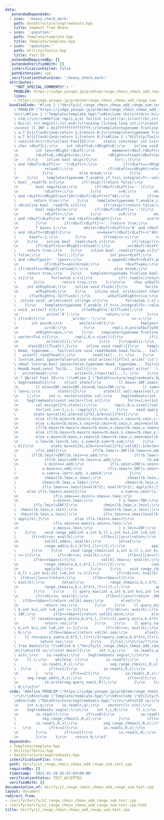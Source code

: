 ```yaml
---
data:
  _extendedDependsOn:
  - icon: ':heavy_check_mark:'
    path: DataStructure/segtreebeats.hpp
    title: Segment Tree Beats
  - icon: ':question:'
    path: Template/template.hpp
    title: Template/template.hpp
  - icon: ':question:'
    path: Utility/fastio.hpp
    title: Fast IO
  _extendedRequiredBy: []
  _extendedVerifiedWith: []
  _isVerificationFailed: false
  _pathExtension: cpp
  _verificationStatusIcon: ':heavy_check_mark:'
  attributes:
    '*NOT_SPECIAL_COMMENTS*': ''
    PROBLEM: https://judge.yosupo.jp/problem/range_chmin_chmax_add_range_sum
    links:
    - https://judge.yosupo.jp/problem/range_chmin_chmax_add_range_sum
  bundledCode: "#line 1 \"Verify/LC_range_chmin_chmax_add_range_sum.test.cpp\"\n#define\
    \ PROBLEM \"https://judge.yosupo.jp/problem/range_chmin_chmax_add_range_sum\"\r\
    \n\r\n#line 1 \"Template/template.hpp\"\n#include <bits/stdc++.h>\r\nusing namespace\
    \ std;\r\n\r\n#define rep(i,a,b) for(int i=(int)(a);i<(int)(b);i++)\r\n#define\
    \ ALL(v) (v).begin(),(v).end()\r\nusing ll=long long int;\r\nconst int inf = 0x3fffffff;\r\
    \nconst ll INF = 0x1fffffffffffffff;\r\ntemplate<typename T>inline bool chmax(T&\
    \ a,T b){if(a<b){a=b;return 1;}return 0;}\r\ntemplate<typename T>inline bool chmin(T&\
    \ a,T b){if(a>b){a=b;return 1;}return 0;}\n#line 2 \"Utility/fastio.hpp\"\n#include\
    \ <unistd.h>\r\n\r\nclass FastIO{\r\n    static constexpr int L=1<<16;\r\n   \
    \ char rdbuf[L];\r\n    int rdLeft=0,rdRight=0;\r\n    inline void reload(){\r\
    \n        int len=rdRight-rdLeft;\r\n        memmove(rdbuf,rdbuf+rdLeft,len);\r\
    \n        rdLeft=0,rdRight=len;\r\n        rdRight+=fread(rdbuf+len,1,L-len,stdin);\r\
    \n    }\r\n    inline bool skip(){\r\n        for(;;){\r\n            while(rdLeft!=rdRight\
    \ and rdbuf[rdLeft]<=' ')rdLeft++;\r\n            if(rdLeft==rdRight){\r\n   \
    \             reload();\r\n                if(rdLeft==rdRight)return false;\r\n\
    \            }\r\n            else break;\r\n        }\r\n        return true;\r\
    \n    }\r\n    template<typename T,enable_if_t<is_integral<T>::value,int> =0>inline\
    \ bool _read(T& x){\r\n        if(!skip())return false;\r\n        if(rdLeft+20>=rdRight)reload();\r\
    \n        bool neg=false;\r\n        if(rdbuf[rdLeft]=='-'){\r\n            neg=true;\r\
    \n            rdLeft++;\r\n        }\r\n        x=0;\r\n        while(rdbuf[rdLeft]>='0'\
    \ and rdLeft<rdRight)x=x*10+(rdbuf[rdLeft++]^48);\r\n        if(neg)x=-x;\r\n\
    \        return true;\r\n    }\r\n    template<typename T,enable_if_t<is_floating_point<T>::value,int>\
    \ =0>inline bool _read(T& x){\r\n        if(!skip())return false;\r\n        if(rdLeft+20>=rdRight)reload();\r\
    \n        bool neg=false;\r\n        if(rdbuf[rdLeft]=='-'){\r\n            neg=true;\r\
    \n            rdLeft++;\r\n        }\r\n        x=0;\r\n        while(rdbuf[rdLeft]>='0'\
    \ and rdbuf[rdLeft]<='9' and rdLeft<rdRight){\r\n            x=x*10+(rdbuf[rdLeft++]^48);\r\
    \n        }\r\n        if(rdbuf[rdLeft]!='.')return true;\r\n        rdLeft++;\r\
    \n        T base=.1;\r\n        while(rdbuf[rdLeft]>='0' and rdbuf[rdLeft]<='9'\
    \ and rdLeft<rdRight){\r\n            x+=base*(rdbuf[rdLeft++]^48);\r\n      \
    \      base*=.1;\r\n        }\r\n        if(neg)x=-x;\r\n        return true;\r\
    \n    }\r\n    inline bool _read(char& x){\r\n        if(!skip())return false;\r\
    \n        if(rdLeft+1>=rdRight)reload();\r\n        x=rdbuf[rdLeft++];\r\n   \
    \     return true;\r\n    }\r\n    inline bool _read(string& x){\r\n        if(!skip())return\
    \ false;\r\n        for(;;){\r\n            int pos=rdLeft;\r\n            while(pos<rdRight\
    \ and rdbuf[pos]>' ')pos++;\r\n            x.append(rdbuf+rdLeft,pos-rdLeft);\r\
    \n            if(rdLeft==pos)break;\r\n            rdLeft=pos;\r\n           \
    \ if(rdLeft==rdRight)reload();\r\n            else break;\r\n        }\r\n   \
    \     return true;\r\n    }\r\n    template<typename T>inline bool _read(vector<T>&\
    \ v){\r\n        for(auto& x:v){\r\n            if(!_read(x))return false;\r\n\
    \        }\r\n        return true;\r\n    }\r\n\r\n    char wtbuf[L],tmp[50];\r\
    \n    int wtRight=0;\r\n    inline void flush(){\r\n        fwrite(wtbuf,1,wtRight,stdout);\r\
    \n        wtRight=0;\r\n    }\r\n    inline void _write(const char& x){\r\n  \
    \      if(wtRight>L-32)flush();\r\n        wtbuf[wtRight++]=x;\r\n    }\r\n  \
    \  inline void _write(const string& x){\r\n        for(auto& c:x)_write(c);\r\n\
    \    }\r\n    template<typename T,enable_if_t<is_integral<T>::value,int> =0>inline\
    \ void _write(T x){\r\n        if(wtRight>L-32)flush();\r\n        if(x==0){\r\
    \n            _write('0');\r\n            return;\r\n        }\r\n        else\
    \ if(x<0){\r\n            _write('-');\r\n            x=-x;\r\n        }\r\n \
    \       int pos=0;\r\n        while(x!=0){\r\n            tmp[pos++]=char((x%10)|48);\r\
    \n            x/=10;\r\n        }\r\n        rep(i,0,pos)wtbuf[wtRight+i]=tmp[pos-1-i];\r\
    \n        wtRight+=pos;\r\n    }\r\n    template<typename T>inline void _write(const\
    \ vector<T>& v){\r\n        rep(i,0,v.size()){\r\n            if(i)_write(' ');\r\
    \n            _write(v[i]);\r\n        }\r\n    }\r\npublic:\r\n    FastIO(){}\r\
    \n    ~FastIO(){flush();}\r\n    inline void read(){}\r\n    template <typename\
    \ Head, typename... Tail>inline void read(Head& head,Tail&... tail){\r\n     \
    \   assert(_read(head));\r\n        read(tail...); \r\n    }\r\n    template<bool\
    \ ln=true,bool space=false>inline void write(){if(ln)_write('\\n');}\r\n    template\
    \ <bool ln=true,bool space=false,typename Head, typename... Tail>inline void write(const\
    \ Head& head,const Tail&... tail){\r\n        if(space)_write(' ');\r\n      \
    \  _write(head);\r\n        write<ln,true>(tail...); \r\n    }\r\n};\r\n\r\n/**\r\
    \n * @brief Fast IO\r\n */\n#line 2 \"DataStructure/segtreebeats.hpp\"\n\r\nstruct\
    \ Segtreebeats{\r\n    struct state{\r\n        ll maxx=-INF,smax=-INF,cmax=0,lmax=-INF;\r\
    \n        ll minn=INF,smin=INF,cmin=0,lmin=INF;\r\n        ll sum=0,add=0; int\
    \ len=1;\r\n        state(){}\r\n        state(ll val):maxx(val),cmax(1),minn(val),cmin(1),sum(val){}\r\
    \n    };\r\n    int n; vector<state> val;\r\n    Segtreebeats(int _n):Segtreebeats(vector<ll>(_n,0)){}\r\
    \n    Segtreebeats(const vector<ll>& a){\r\n        for(n=1;n<(int)a.size();n<<=1);\r\
    \n        val.assign(2*n,state());\r\n        rep(i,0,a.size())val[i+n]=state(a[i]);\r\
    \n        for(int i=n-1;i;i--)apply(i);\r\n    }\r\n    void apply(int k){\r\n\
    \        state &x=val[k],&lb=val[2*k],&rb=val[2*k+1];\r\n        if(lb.minn<rb.minn)x.minn=lb.minn,x.cmin=lb.cmin,x.smin=min(lb.smin,rb.minn);\r\
    \n        else if(lb.minn>rb.minn)x.minn=rb.minn,x.cmin=rb.cmin,x.smin=min(rb.smin,lb.minn);\r\
    \n        else x.minn=lb.minn,x.cmin=lb.cmin+rb.cmin,x.smin=min(lb.smin,rb.smin);\r\
    \n        if(lb.maxx>rb.maxx)x.maxx=lb.maxx,x.cmax=lb.cmax,x.smax=max(lb.smax,rb.maxx);\r\
    \n        else if(lb.maxx<rb.maxx)x.maxx=rb.maxx,x.cmax=rb.cmax,x.smax=max(rb.smax,lb.maxx);\r\
    \n        else x.maxx=lb.maxx,x.cmax=lb.cmax+rb.cmax,x.smax=max(lb.smax,rb.smax);\r\
    \n        x.len=lb.len+rb.len; x.sum=lb.sum+rb.sum;\r\n    }\r\n    void eval(int\
    \ k){\r\n        state &x=val[k],&lb=(k<n?val[2*k]:val[0]),&rb=(k<n?val[2*k+1]:val[0]);\r\
    \n        if(x.add){\r\n            if(lb.lmax!=-INF)lb.lmax+=x.add;\r\n     \
    \       if(lb.lmin!=INF)lb.lmin+=x.add;\r\n            if(rb.lmax!=-INF)rb.lmax+=x.add;\r\
    \n            if(rb.lmin!=INF)rb.lmin+=x.add;\r\n            lb.add+=x.add; rb.add+=x.add;\r\
    \n            x.minn+=x.add;\r\n            if(x.smin!=INF)x.smin+=x.add;\r\n\
    \            x.maxx+=x.add;\r\n            if(x.smax!=-INF)x.smax+=x.add;\r\n\
    \            x.sum+=x.len*x.add; x.add=0;\r\n        }\r\n        if(x.lmax!=-INF){\r\
    \n            chmax(lb.lmax,x.lmax);\r\n            chmax(lb.lmin,x.lmax);\r\n\
    \            chmax(rb.lmax,x.lmax);\r\n            chmax(rb.lmin,x.lmax);\r\n\
    \            if(x.lmax>=x.smin){eval(k*2); eval(k*2+1); apply(k);}\r\n       \
    \     else if(x.lmax>x.minn){\r\n                x.sum+=x.cmin*(x.lmax-x.minn);\r\
    \n                if(x.smax==x.minn)x.smax=x.lmax;\r\n                if(x.maxx==x.minn)x.maxx=x.lmax;\r\
    \n                x.minn=x.lmax;\r\n            } x.lmax=-INF;\r\n        }\r\n\
    \        if(x.lmin!=INF){\r\n            chmin(lb.lmax,x.lmin);\r\n          \
    \  chmin(lb.lmin,x.lmin);\r\n            chmin(rb.lmax,x.lmin);\r\n          \
    \  chmin(rb.lmin,x.lmin);\r\n            if(x.lmin<=x.smax){eval(k*2); eval(k*2+1);\
    \ apply(k);}\r\n            else if(x.lmin<x.maxx){\r\n                x.sum+=x.cmax*(x.lmin-x.maxx);\r\
    \n                if(x.smin==x.maxx)x.smin=x.lmin;\r\n                if(x.minn==x.maxx)x.minn=x.lmin;\r\
    \n                x.maxx=x.lmin;\r\n            } x.lmin=INF;\r\n        }\r\n\
    \    }\r\n    void range_add(int a,int b,ll c,int k=1,int l=0,int r=-1){\r\n \
    \       if(r<0)r=n; eval(k);\r\n        if(b<=l||a>=r)return;\r\n        if(b>=r&&a<=l){\r\
    \n            val[k].add=c; eval(k);\r\n        }else{\r\n            range_add(a,b,c,k*2,l,(l+r)/2);\r\
    \n            range_add(a,b,c,k*2+1,(l+r)/2,r);\r\n            apply(k);\r\n \
    \       }\r\n    }\r\n    void range_chmin(int a,int b,ll c,int k=1,int l=0,int\
    \ r=-1){\r\n        if(r<0)r=n; eval(k);\r\n        if(b<=l||a>=r)return;\r\n\
    \        if(b>=r&&a<=l){\r\n            val[k].lmin=c; eval(k);\r\n        }else{\r\
    \n            range_chmin(a,b,c,k*2,l,(l+r)/2);\r\n            range_chmin(a,b,c,k*2+1,(l+r)/2,r);\r\
    \n            apply(k);\r\n        }\r\n    }\r\n    void range_chmax(int a,int\
    \ b,ll c,int k=1,int l=0,int r=-1){\r\n        if(r<0)r=n; eval(k);\r\n      \
    \  if(b<=l||a>=r)return;\r\n        if(b>=r&&a<=l){\r\n            val[k].lmax=c;\
    \ eval(k);\r\n        }else{\r\n            range_chmax(a,b,c,k*2,l,(l+r)/2);\r\
    \n            range_chmax(a,b,c,k*2+1,(l+r)/2,r);\r\n            apply(k);\r\n\
    \        }\r\n    }\r\n    ll query_max(int a,int b,int k=1,int l=0,int r=-1){\r\
    \n        if(r<0)r=n; eval(k);\r\n        if(b<=l||a>=r)return -INF;\r\n     \
    \   if(b>=r&&a<=l)return val[k].maxx;\r\n        else{\r\n            ll res=max(query_max(a,b,k*2,l,(l+r)/2),query_max(a,b,k*2+1,(l+r)/2,r));\r\
    \n            return res;\r\n        }\r\n    }\r\n    ll query_min(int a,int\
    \ b,int k=1,int l=0,int r=-1){\r\n        if(r<0)r=n; eval(k);\r\n        if(b<=l||a>=r)return\
    \ INF;\r\n        if(b>=r&&a<=l)return val[k].minn;\r\n        else{\r\n     \
    \       ll res=min(query_min(a,b,k*2,l,(l+r)/2),query_min(a,b,k*2+1,(l+r)/2,r));\r\
    \n            return res;\r\n        }\r\n    }\r\n    ll query_sum(int a,int\
    \ b,int k=1,int l=0,int r=-1){\r\n        if(r<0)r=n; eval(k);\r\n        if(b<=l||a>=r)return\
    \ 0;\r\n        if(b>=r&&a<=l)return val[k].sum;\r\n        else{\r\n        \
    \    ll res=query_sum(a,b,k*2,l,(l+r)/2)+query_sum(a,b,k*2+1,(l+r)/2,r);\r\n \
    \           return res;\r\n        }\r\n    }\r\n};\r\n\r\n/**\r\n * @brief Segment\
    \ Tree Beats\r\n */\n#line 6 \"Verify/LC_range_chmin_chmax_add_range_sum.test.cpp\"\
    \n\r\nFastIO io;\r\nint main(){\r\n    int n,q;\r\n    io.read(n,q);\r\n    vector<ll>\
    \ a(n);\r\n    io.read(a);\r\n    Segtreebeats seg(a);\r\n\r\n    int t,L,R;\r\
    \n    ll x;\r\n    while(q--){\r\n        io.read(t);\r\n        if(t==0){\r\n\
    \            io.read(L,R,x);\r\n            seg.range_chmin(L,R,x);\r\n      \
    \  }\r\n        if(t==1){\r\n            io.read(L,R,x);\r\n            seg.range_chmax(L,R,x);\r\
    \n        }   \r\n        if(t==2){\r\n            io.read(L,R,x);\r\n       \
    \     seg.range_add(L,R,x);\r\n        }\r\n        if(t==3){\r\n            io.read(L,R);\r\
    \n            io.write(seg.query_sum(L,R));\r\n        }\r\n    }\r\n    return\
    \ 0;\r\n}\n"
  code: "#define PROBLEM \"https://judge.yosupo.jp/problem/range_chmin_chmax_add_range_sum\"\
    \r\n\r\n#include \"Template/template.hpp\"\r\n#include \"Utility/fastio.hpp\"\r\
    \n#include \"DataStructure/segtreebeats.hpp\"\r\n\r\nFastIO io;\r\nint main(){\r\
    \n    int n,q;\r\n    io.read(n,q);\r\n    vector<ll> a(n);\r\n    io.read(a);\r\
    \n    Segtreebeats seg(a);\r\n\r\n    int t,L,R;\r\n    ll x;\r\n    while(q--){\r\
    \n        io.read(t);\r\n        if(t==0){\r\n            io.read(L,R,x);\r\n\
    \            seg.range_chmin(L,R,x);\r\n        }\r\n        if(t==1){\r\n   \
    \         io.read(L,R,x);\r\n            seg.range_chmax(L,R,x);\r\n        }\
    \   \r\n        if(t==2){\r\n            io.read(L,R,x);\r\n            seg.range_add(L,R,x);\r\
    \n        }\r\n        if(t==3){\r\n            io.read(L,R);\r\n            io.write(seg.query_sum(L,R));\r\
    \n        }\r\n    }\r\n    return 0;\r\n}"
  dependsOn:
  - Template/template.hpp
  - Utility/fastio.hpp
  - DataStructure/segtreebeats.hpp
  isVerificationFile: true
  path: Verify/LC_range_chmin_chmax_add_range_sum.test.cpp
  requiredBy: []
  timestamp: '2022-01-29 02:47:03+09:00'
  verificationStatus: TEST_ACCEPTED
  verifiedWith: []
documentation_of: Verify/LC_range_chmin_chmax_add_range_sum.test.cpp
layout: document
redirect_from:
- /verify/Verify/LC_range_chmin_chmax_add_range_sum.test.cpp
- /verify/Verify/LC_range_chmin_chmax_add_range_sum.test.cpp.html
title: Verify/LC_range_chmin_chmax_add_range_sum.test.cpp
---
```

